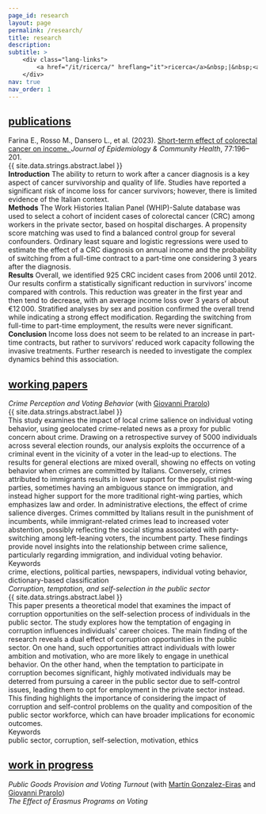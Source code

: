 ```yaml
---
page_id: research
layout: page
permalink: /research/
title: research
description:
subtitle: >
    <div class="lang-links">
        <a href="/it/ricerca/" hreflang="it">ricerca</a>&nbsp;|&nbsp;<a href="/es/investigacion/" hreflang="es">investigación</a>
    </div>
nav: true
nav_order: 1
---
```


<!-- Publications Section -->
<div class="projects">
  <a href="javascript:void(0);" onclick="toggleVisibility('content-1')">
    <h2 class="category">
      <i class="fa-solid fa-chevron-right fa-2xs rotated" id="chevron-content-1"></i>
      <span>publications</span>
    </h2>
  </a>
</div>

<div id="content-1" class="toggle-section expanded">
  <div class="icon-entry indented">
    <i class="fa-solid fa-newspaper fa-fw"></i>
    <span>
      Farina E., Rosso M., Dansero L., et al. (2023). 
      <a href="https://doi.org/10.1136/jech-2022-220088" target="_blank" rel="noopener noreferrer">
        Short-term effect of colorectal cancer on income.
      </a> 
      <i>Journal of Epidemiology & Community Health</i>, 77:196–201.
    </span>
  </div>

  <div class="pill-container">
    <div class="pill-group">
      <div class="pill-button toggle-pill" data-target="abstract-crc">
        <i class="fa-solid fa-chevron-right fa-2xs"></i>
        <span class="toggle-label">{{ site.data.strings.abstract.label }}</span>
      </div>
      <div id="abstract-crc" class="toggle-box">
        <b>Introduction</b> The ability to return to work after a cancer diagnosis is a key aspect of cancer survivorship and quality of life. Studies have reported a significant risk of income loss for cancer survivors; however, there is limited evidence of the Italian context. <br> <b>Methods</b> The Work Histories Italian Panel (WHIP)-Salute database was used to select a cohort of incident cases of colorectal cancer (CRC) among workers in the private sector, based on hospital discharges. A propensity score matching was used to find a balanced control group for several confounders. Ordinary least square and logistic regressions were used to estimate the effect of a CRC diagnosis on annual income and the probability of switching from a full-time contract to a part-time one considering 3 years after the diagnosis. <br> <b>Results</b> Overall, we identified 925 CRC incident cases from 2006 until 2012. Our results confirm a statistically significant reduction in survivors’ income compared with controls. This reduction was greater in the first year and then tend to decrease, with an average income loss over 3 years of about €12 000. Stratified analyses by sex and position confirmed the overall trend while indicating a strong effect modification. Regarding the switching from full-time to part-time employment, the results were never significant. <br> <b>Conclusion</b> Income loss does not seem to be related to an increase in part-time contracts, but rather to survivors’ reduced work capacity following the invasive treatments. Further research is needed to investigate the complex dynamics behind this association.
      </div>
    </div>
  </div>
</div>


<!-- Working Papers Section -->
<div class="projects">
  <a href="javascript:void(0);" onclick="toggleVisibility('content-2')">
    <h2 class="category">
      <i class="fa-solid fa-chevron-right fa-2xs rotated" id="chevron-content-2"></i>
      <span>working papers</span>
    </h2>
  </a>
</div>

<div id="content-2" class="toggle-section expanded">

  <!-- Paper 1 -->
  <div class="icon-entry indented">
    <i class="fa-solid fa-book-open fa-fw"></i>
    <span>
      <em>Crime Perception and Voting Behavior</em> (with 
      <a href="https://sites.google.com/site/giovanniprarolo/" target="_blank" rel="noopener noreferrer">
        Giovanni Prarolo</a>)
    </span>
  </div>

  <div class="pill-container">
    <div class="pill-group">
      <div class="pill-button toggle-pill" data-target="abstract-crime">
        <i class="fa-solid fa-chevron-right fa-2xs"></i>
        <span class="toggle-label">{{ site.data.strings.abstract.label }}</span>
      </div>
      <div id="abstract-crime" class="toggle-box">
        This study examines the impact of local crime salience on individual voting behavior, using geolocated crime-related news as a proxy for public concern about crime. Drawing on a retrospective survey of 5000 individuals across several election rounds, our analysis exploits the occurrence of a criminal event in the vicinity of a voter in the lead-up to elections. The results for general elections are mixed overall, showing no effects on voting behavior when crimes are committed by Italians. Conversely, crimes attributed to immigrants results in lower support for the populist right-wing parties, sometimes having an ambiguous stance on immigration, and instead higher support for the more traditional right-wing parties, which emphasizes law and order. In administrative elections, the effect of crime salience diverges. Crimes committed by Italians result in the punishment of incumbents, while immigrant-related crimes lead to increased voter abstention, possibly reflecting the social stigma associated with party-switching among left-leaning voters, the incumbent party. These findings provide novel insights into the relationship between crime salience, particularly regarding immigration, and individual voting behavior.
      </div>
    </div>
    <div class="pill-group">
      <div class="pill-button toggle-pill" data-target="keywords-crime">
        <i class="fa-solid fa-chevron-right fa-2xs"></i>
        <span class="toggle-label">Keywords</span>
      </div>
      <div id="keywords-crime" class="toggle-box">
        crime, elections, political parties, newspapers, individual voting behavior, dictionary-based classification
      </div>
    </div>
  </div>

  <!-- Paper 2 -->
  <div class="icon-entry indented">
    <i class="fa-solid fa-book-open fa-fw" title="Working paper"></i>
    <span>
      <em>Corruption, temptation, and self-selection in the public sector</em>
    </span>
  </div>

  <div class="pill-container">
    <div class="pill-group">
      <div class="pill-button toggle-pill" data-target="abstract-corruption">
        <i class="fa-solid fa-chevron-right fa-2xs"></i>
        <span class="toggle-label">{{ site.data.strings.abstract.label }}</span>
      </div>
      <div id="abstract-corruption" class="toggle-box">
        This paper presents a theoretical model that examines the impact of corruption opportunities on the self-selection process of individuals in the public sector. The study explores how the temptation of engaging in corruption influences individuals' career choices. The main finding of the research reveals a dual effect of corruption opportunities in the public sector. On one hand, such opportunities attract individuals with lower ambition and motivation, who are more likely to engage in unethical behavior. On the other hand, when the temptation to participate in corruption becomes significant, highly motivated individuals may be deterred from pursuing a career in the public sector due to self-control issues, leading them to opt for employment in the private sector instead. This finding highlights the importance of considering the impact of corruption and self-control problems on the quality and composition of the public sector workforce, which can have broader implications for economic outcomes.
      </div>
    </div>
    <div class="pill-group">
      <div class="pill-button toggle-pill" data-target="keywords-corruption">
        <i class="fa-solid fa-chevron-right fa-2xs"></i>
        <span class="toggle-label">Keywords</span>
      </div>
      <div id="keywords-corruption" class="toggle-box">
        public sector, corruption, self-selection, motivation, ethics
      </div>
    </div>
  </div>
</div>

<!-- Work in Progress Section -->
<div class="projects">
  <a href="javascript:void(0);" onclick="toggleVisibility('content-3')">
    <h2 class="category">
      <i class="fa-solid fa-chevron-right fa-2xs rotated" id="chevron-content-3"></i>
      <span>work in progress</span>
    </h2>
  </a>
</div>

<div id="content-3" class="toggle-section expanded">

  <!-- Paper 1 -->
  <div class="icon-entry indented">
    <i class="fa-solid fa-bookmark fa-fw"></i>
    <span>
      <em>Public Goods Provision and Voting Turnout</em> (with 
      <a href="https://sites.google.com/view/mgeiras/inicio" target="_blank" rel="noopener noreferrer">Martín Gonzalez-Eiras</a> and 
      <a href="https://sites.google.com/site/giovanniprarolo/" target="_blank" rel="noopener noreferrer">Giovanni Prarolo</a>)
    </span>
  </div>

<!--  <div class="pill-container">
    <div class="pill-group">
      <div class="pill-button toggle-pill" data-target="abstract-turnout">
        <i class="fa-solid fa-chevron-right fa-2xs"></i>
        <span class="toggle-label">{{ site.data.strings.abstract.label }}</span>
      </div>
      <div id="abstract-turnout" class="toggle-box">
        We investigate how the provision of local public goods affects citizens' voting turnout, using a novel dataset combining municipal-level investment data with electoral participation records across multiple years. Preliminary results show that exposure to new infrastructure correlates with a modest but statistically significant increase in participation, particularly in underdeveloped districts.
      </div>
    </div>
  </div> -->

  <!-- Paper 2 -->
  <div class="icon-entry indented">
    <i class="fa-solid fa-bookmark fa-fw" title="In progress"></i>
    <span>
      <em>The Effect of Erasmus Programs on Voting</em>
    </span>
  </div>

<!--  <div class="pill-container">
    <div class="pill-group">
      <div class="pill-button toggle-pill" data-target="abstract-erasmus">
        <i class="fa-solid fa-chevron-right fa-2xs"></i>
        <span class="toggle-label">{{ site.data.strings.abstract.label }}</span>
      </div>
      <div id="abstract-erasmus" class="toggle-box">
        This project explores how participation in Erasmus+ mobility programs influences political behavior among young European voters. Using survey microdata matched with EU mobility flows, we test whether exposure to transnational education environments affects voting patterns, trust in institutions, and support for EU integration.
      </div>
    </div>
  </div>
</div> -->

